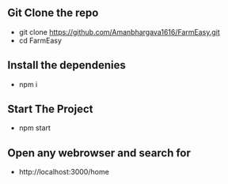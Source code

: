 ## Git Clone the repo

- git clone https://github.com/Amanbhargava1616/FarmEasy.git
- cd FarmEasy

## Install the dependenies

- npm i

## Start The Project

- npm start

## Open any webrowser and search for

- http://localhost:3000/home
